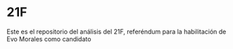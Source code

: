# 21F
Este es el repositorio del análisis del 21F, referéndum para la habilitación de Evo Morales como candidato
